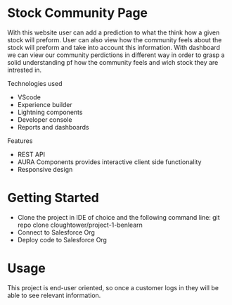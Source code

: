 # Stock Community Page

With this website user can add a prediction to what the think how a given stock will preform. User can also view how the community feels about the stock will preform and take into account this information. With dashboard we can view our community perdictions in different way in order to grasp a solid understanding pf how the community feels and wich stock they are intrested in.

Technologies used
  * VScode
  * Experience builder
  * Lightning components
  * Developer console
  * Reports and dashboards

Features
  * REST API
  * AURA Components provides interactive client side functionality 
  * Responsive design

# Getting Started
  * Clone the project in IDE of choice and the following command line: git repo clone cloughtower/project-1-benlearn
  * Connect to Salesforce Org
  * Deploy code to Salesforce Org

# Usage
This project is end-user oriented, so once a customer logs in they will be able to see relevant information.
